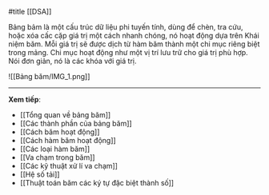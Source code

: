 #title [[DSA]]

Bảng bảm là một cấu trúc dữ liệu phi tuyến tính, dùng để chèn, tra cứu, hoặc xóa cấc cặp giá trị một cách nhanh chóng, nó hoạt động dựa trên Khái niệm băm. Mỗi giá trị sẽ được dịch từ hàm băm thành một chi mục riêng biệt trong mảng. Chi mục hoạt động như một vị trí lưu trữ cho giá trị phù hợp. Nói đơn giản, nó là các khóa với giá trị.

![[Bảng băm/IMG_1.png]]

---
**Xem tiếp**:
- [[Tổng quan về bảng băm]]
- [[Các thành phần của bảng băm]]
- [[Cách băm hoạt động]]
- [[Cách hàm băm hoạt động]]
- [[Các loại hàm băm]]
- [[Va chạm trong băm]]
- [[Các kỹ thuật xử lí va chạm]]
- [[Hệ số tải]]
- [[Thuật toán băm các ký tự đặc biệt thành số]]